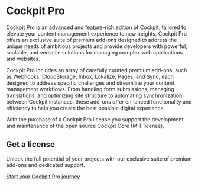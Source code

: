 # Cockpit Pro

Cockpit Pro is an advanced and feature-rich edition of Cockpit, tailored to elevate your content management experience to new heights. Cockpit Pro offers an exclusive suite of premium add-ons designed to address the unique needs of ambitious projects and provide developers with powerful, scalable, and versatile solutions for managing complex web applications and websites.

Cockpit Pro includes an array of carefully curated premium add-ons, such as Webhooks, CloudStorage, Inbox, Lokalize, Pages, and Sync, each designed to address specific challenges and streamline your content management workflows. From handling form submissions, managing translations, and optimizing site structure to automating synchronization between Cockpit instances, these add-ons offer enhanced functionality and efficiency to help you create the best possible digital experience.

With the purchase of a Cockpit Pro license you support the development and maintenance of the open source Cockpit Core (MIT license).

## Get a license

Unlock the full potential of your projects with our exclusive suite of premium add-ons and dedicated support.

[Start your Cockpit Pro journey](https://getcockpit.com/start-journey)